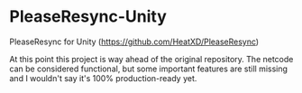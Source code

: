 # PleaseResync-Unity
PleaseResync for Unity (https://github.com/HeatXD/PleaseResync)

At this point this project is way ahead of the original repository.
The netcode can be considered functional, but some important features are still missing and I wouldn't say it's 100% production-ready yet.
